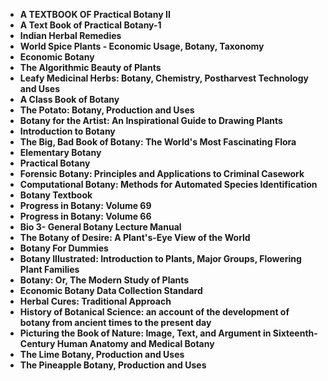 

<ul>
<li><b><a target="_blank" href="https://github.com/manjunath5496/Botany-Books/blob/master/bny(1).pdf" style="text-decoration:none;">A TEXTBOOK OF Practical Botany II</a></b></li>
                                <li><b><a target="_blank" href="https://github.com/manjunath5496/Botany-Books/blob/master/bny(2).pdf" style="text-decoration:none;">A Text Book of Practical Botany-1</a></b></li>
                                <li><b><a target="_blank" href="https://github.com/manjunath5496/Botany-Books/blob/master/bny(3).pdf" style="text-decoration:none;">Indian Herbal Remedies</a></b></li>
 <li><b><a target="_blank" href="https://github.com/manjunath5496/Botany-Books/blob/master/bny(4).pdf" style="text-decoration:none;">World Spice Plants - Economic Usage, Botany, Taxonomy </a></b></li>                              
<li><b><a target="_blank" href="https://github.com/manjunath5496/Botany-Books/blob/master/bny(5).pdf" style="text-decoration:none;">Economic Botany </a></b></li>
<li><b><a target="_blank" href="https://github.com/manjunath5496/Botany-Books/blob/master/bny(6).pdf" style="text-decoration:none;">The Algorithmic Beauty of Plants</a></b></li>
                                <li><b><a target="_blank" href="https://github.com/manjunath5496/Botany-Books/blob/master/bny(7).pdf" style="text-decoration:none;">Leafy Medicinal Herbs: Botany, Chemistry, Postharvest Technology and Uses</a></b></li>
  
<li><b><a target="_blank" href="https://github.com/manjunath5496/Botany-Books/blob/master/bny(8).pdf" style="text-decoration:none;">A Class Book of Botany</a></b></li>
                                <li><b><a target="_blank" href="https://github.com/manjunath5496/Botany-Books/blob/master/bny(9).pdf" style="text-decoration:none;">The Potato: Botany, Production and Uses</a></b></li>
                                
 <li><b><a target="_blank" href="https://github.com/manjunath5496/Botany-Books/blob/master/bny(10).pdf" style="text-decoration:none;">Botany for the Artist: An Inspirational Guide to Drawing Plants</a></b></li>
 <li><b><a target="_blank" href="https://github.com/manjunath5496/Botany-Books/blob/master/bny(11).pdf" style="text-decoration:none;">Introduction to Botany </a></b></li>                              
<li><b><a target="_blank" href="https://github.com/manjunath5496/Botany-Books/blob/master/bny(12).pdf" style="text-decoration:none;">The Big, Bad Book of Botany: The World's Most Fascinating Flora</a></b></li>
<li><b><a target="_blank" href="https://github.com/manjunath5496/Botany-Books/blob/master/bny(13).pdf" style="text-decoration:none;">Elementary Botany </a></b></li>
                                <li><b><a target="_blank" href="https://github.com/manjunath5496/Botany-Books/blob/master/bny(14).pdf" style="text-decoration:none;">Practical Botany</a></b></li>  
  
<li><b><a target="_blank" href="https://github.com/manjunath5496/Botany-Books/blob/master/bny(15).pdf" style="text-decoration:none;">Forensic Botany: Principles and Applications to Criminal Casework</a></b></li>

<li><b><a target="_blank" href="https://github.com/manjunath5496/Botany-Books/blob/master/bny(16).pdf" style="text-decoration:none;"> Computational Botany: Methods for Automated Species Identification</a></b></li>

<li><b><a target="_blank" href="https://github.com/manjunath5496/Botany-Books/blob/master/bny(17).pdf" style="text-decoration:none;">Botany Textbook </a></b></li>
                                <li><b><a target="_blank" href="https://github.com/manjunath5496/Botany-Books/blob/master/bny(18).pdf" style="text-decoration:none;">Progress in Botany: Volume 69</a></b></li>  
  
<li><b><a target="_blank" href="https://github.com/manjunath5496/Botany-Books/blob/master/bny(19).pdf" style="text-decoration:none;">Progress in Botany: Volume 66</a></b></li>

<li><b><a target="_blank" href="https://github.com/manjunath5496/Botany-Books/blob/master/bny(20).pdf" style="text-decoration:none;">  Bio 3- General Botany Lecture Manual</a></b></li>

  <li><b><a target="_blank" href="https://github.com/manjunath5496/Botany-Books/blob/master/bny(21).pdf" style="text-decoration:none;">The Botany of Desire: A Plant's-Eye View of the World </a></b></li> 

  <li><b><a target="_blank" href="https://github.com/manjunath5496/Botany-Books/blob/master/bny(22).pdf" style="text-decoration:none;">Botany For Dummies </a></b></li> 

<li><b><a target="_blank" href="https://github.com/manjunath5496/Botany-Books/blob/master/bny(23).pdf" style="text-decoration:none;"> Botany Illustrated: Introduction to Plants, Major Groups, Flowering Plant Families</a></b></li>

<li><b><a target="_blank" href="https://github.com/manjunath5496/Botany-Books/blob/master/bny(24).pdf" style="text-decoration:none;">Botany: Or, The Modern Study of Plants </a></b></li>
                                <li><b><a target="_blank" href="https://github.com/manjunath5496/Botany-Books/blob/master/bny(25).pdf" style="text-decoration:none;">Economic Botany Data Collection Standard</a></b></li>  
  
<li><b><a target="_blank" href="https://github.com/manjunath5496/Botany-Books/blob/master/bny(26).pdf" style="text-decoration:none;">Herbal Cures: Traditional Approach</a></b></li>

<li><b><a target="_blank" href="https://github.com/manjunath5496/Botany-Books/blob/master/bny(27).pdf" style="text-decoration:none;">  History of Botanical Science: an account of the development of botany from ancient times to the present day</a></b></li>

  <li><b><a target="_blank" href="https://github.com/manjunath5496/Botany-Books/blob/master/bny(28).pdf" style="text-decoration:none;">Picturing the Book of Nature: Image, Text, and Argument in Sixteenth-Century Human Anatomy and Medical Botany </a></b></li> 

  <li><b><a target="_blank" href="https://github.com/manjunath5496/Botany-Books/blob/master/bny(29).pdf" style="text-decoration:none;">The Lime Botany, Production and Uses </a></b></li> 


  <li><b><a target="_blank" href="https://github.com/manjunath5496/Botany-Books/blob/master/bny(30).pdf" style="text-decoration:none;">The Pineapple Botany, Production and Uses </a></b></li> 

                          
</ul>
